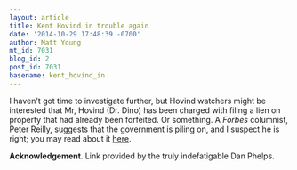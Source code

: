 ```yaml
---
layout: article
title: Kent Hovind in trouble again
date: '2014-10-29 17:48:39 -0700'
author: Matt Young
mt_id: 7031
blog_id: 2
post_id: 7031
basename: kent_hovind_in
---
```

I haven't got time to investigate further, but Hovind watchers might be interested that Mr, Hovind (Dr. Dino) has been charged with filing a lien on property that had already been forfeited.  Or something. A _Forbes_ columnist, Peter Reilly, suggests that the government is piling on, and I suspect he is right; you may read about it [here](http://www.forbes.com/sites/peterjreilly/2014/07/28/time-to-let-kent-hovind-go-home/).

**Acknowledgement**. Link provided by the truly indefatigable Dan Phelps.

